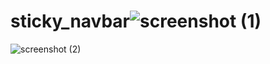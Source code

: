 # sticky_navbar![screenshot (1)](https://user-images.githubusercontent.com/96513716/191238860-03293e37-6a68-42c4-9712-18f42e3502c1.png)
![screenshot (2)](https://user-images.githubusercontent.com/96513716/191238917-deb74cb1-1856-4015-a926-8e6d96b20857.png)
